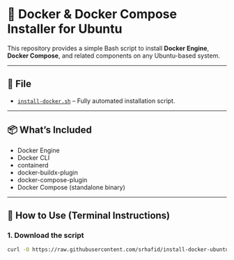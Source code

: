 # 🐳 Docker & Docker Compose Installer for Ubuntu

This repository provides a simple Bash script to install **Docker Engine**, **Docker Compose**, and related components on any Ubuntu-based system.

---

## 📄 File

- [`install-docker.sh`](./install-docker.sh) – Fully automated installation script.

---

## 📦 What’s Included

- Docker Engine  
- Docker CLI  
- containerd  
- docker-buildx-plugin  
- docker-compose-plugin  
- Docker Compose (standalone binary)

---

## 🚀 How to Use (Terminal Instructions)

### 1. Download the script

```bash
curl -O https://raw.githubusercontent.com/srhafid/install-docker-ubuntu/main/install-docker.sh
```